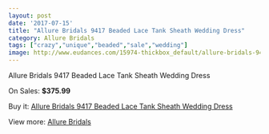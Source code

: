 ```yaml
---
layout: post
date: '2017-07-15'
title: "Allure Bridals 9417 Beaded Lace Tank Sheath Wedding Dress"
category: Allure Bridals
tags: ["crazy","unique","beaded","sale","wedding"]
image: http://www.eudances.com/15974-thickbox_default/allure-bridals-9417-beaded-lace-tank-sheath-wedding-dress.jpg
---
```

Allure Bridals 9417 Beaded Lace Tank Sheath Wedding Dress

On Sales: **$375.99**
<a href="https://www.eudances.com/en/allure-bridals/4701-allure-bridals-9417-beaded-lace-tank-sheath-wedding-dress.html"><amp-img layout="responsive" width="600" height="600" src="//www.eudances.com/15974-thickbox_default/allure-bridals-9417-beaded-lace-tank-sheath-wedding-dress.jpg" alt="Allure Bridals 9417 Beaded Lace Tank Sheath Wedding Dress 0" /></a>
<a href="https://www.eudances.com/en/allure-bridals/4701-allure-bridals-9417-beaded-lace-tank-sheath-wedding-dress.html"><amp-img layout="responsive" width="600" height="600" src="//www.eudances.com/15977-thickbox_default/allure-bridals-9417-beaded-lace-tank-sheath-wedding-dress.jpg" alt="Allure Bridals 9417 Beaded Lace Tank Sheath Wedding Dress 1" /></a>
<a href="https://www.eudances.com/en/allure-bridals/4701-allure-bridals-9417-beaded-lace-tank-sheath-wedding-dress.html"><amp-img layout="responsive" width="600" height="600" src="//www.eudances.com/15976-thickbox_default/allure-bridals-9417-beaded-lace-tank-sheath-wedding-dress.jpg" alt="Allure Bridals 9417 Beaded Lace Tank Sheath Wedding Dress 2" /></a>
<a href="https://www.eudances.com/en/allure-bridals/4701-allure-bridals-9417-beaded-lace-tank-sheath-wedding-dress.html"><amp-img layout="responsive" width="600" height="600" src="//www.eudances.com/15975-thickbox_default/allure-bridals-9417-beaded-lace-tank-sheath-wedding-dress.jpg" alt="Allure Bridals 9417 Beaded Lace Tank Sheath Wedding Dress 3" /></a>

Buy it: [Allure Bridals 9417 Beaded Lace Tank Sheath Wedding Dress](https://www.eudances.com/en/allure-bridals/4701-allure-bridals-9417-beaded-lace-tank-sheath-wedding-dress.html "Allure Bridals 9417 Beaded Lace Tank Sheath Wedding Dress")

View more: [Allure Bridals](https://www.eudances.com/en/2-allure-bridals "Allure Bridals")